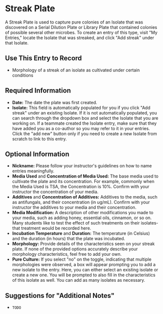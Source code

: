 # Streak Plate

A Streak Plate is used to capture pure colonies of an Isolate that was discovered on a Serial Dilution Plate or Library Plate that contained colonies of possible several other microbes. To create an entry of this type, visit "My Entries," locate the Isolate that was streaked, and click "Add streak" under that Isolate.

## Use This Entry to Record

- Morphology of a streak of an isolate as cultivated under certain conditions

## Required Information

- **Date:** The date the plate was first created.
- **Isolate:** This field is automatically populated for you if you click "Add streak" under an existing Isolate. If it is not automatically populated, you can search through the dropdown box and select the Isolate that you are working on. If a teammate created the Isolate entry, make sure that they have added you as a co-author so you may refer to it in your entries. Click the "add new" button only if you need to create a new Isolate from scratch to link to this entry.

## Optional Information

- **Nickname:** Please follow your instructor's guidelines on how to name entries meaningfully.
- **Media Used** and **Concentration of Media Used:** The base media used to cultivate the plate and its concentration. For example, commonly when the Media Used is TSA, the Concentration is 10%. Confirm with your instructor the concentration of your media.
- **Additives** and **Concentration of Additives:** Additives to the media, such as antifungals, and their concentration (in ug/mL). Confirm with your instructor the additives to your media and their concentration.
- **Media Modification:** A description of other modifications you made to your media, such as adding honey, essential oils, cinnamon, or so on. Many students like to test the effect of such treatments on their isolates- that treatment would be recorded here.
- **Incubation Temperature** and **Duration:** The temperature (in Celsius) and the duration (in hours) that the plate was incubated.
- **Morphology:** Provide details of the characteristics seen on your streak plate. If none of the provided options accurately describe your morphology characteristics, feel free to add your own. 
- **Pure Culture:** If you select "no" on the toggle, indicating that multiple morphologies were observed, a box will appear prompting you to add a new isolate to the entry. Here, you can either select an existing isolate or create a new one. You will be prompted to also fill in the characteristics of this isolate as well. You can add as many isolates as necessary.

## Suggestions for "Additional Notes"

- `TODO`
